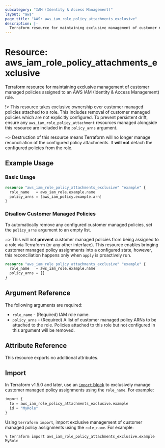 ```yaml
---
subcategory: "IAM (Identity & Access Management)"
layout: "aws"
page_title: "AWS: aws_iam_role_policy_attachments_exclusive"
description: |-
  Terraform resource for maintaining exclusive management of customer managed policies assigned to an AWS IAM (Identity & Access Management) role.
---
```

# Resource: aws_iam_role_policy_attachments_exclusive

Terraform resource for maintaining exclusive management of customer managed policies assigned to an AWS IAM (Identity & Access Management) role.

!> This resource takes exclusive ownership over customer managed policies attached to a role. This includes removal of customer managed policies which are not explicitly configured. To prevent persistent drift, ensure any `aws_iam_role_policy_attachment` resources managed alongside this resource are included in the `policy_arns` argument.

~> Destruction of this resource means Terraform will no longer manage reconciliation of the configured policy attachments. It __will not__ detach the configured policies from the role.

## Example Usage

### Basic Usage

```terraform
resource "aws_iam_role_policy_attachments_exclusive" "example" {
  role_name   = aws_iam_role.example.name
  policy_arns = [aws_iam_policy.example.arn]
}
```

### Disallow Customer Managed Policies

To automatically remove any configured customer managed policies, set the `policy_arns` argument to an empty list.

~> This will not __prevent__ customer managed policies from being assigned to a role via Terraform (or any other interface). This resource enables bringing customer managed policy assignments into a configured state, however, this reconciliation happens only when `apply` is proactively run.

```terraform
resource "aws_iam_role_policy_attachments_exclusive" "example" {
  role_name   = aws_iam_role.example.name
  policy_arns = []
}
```

## Argument Reference

The following arguments are required:

* `role_name` - (Required) IAM role name.
* `policy_arns` - (Required) A list of customer managed policy ARNs to be attached to the role. Policies attached to this role but not configured in this argument will be removed.

## Attribute Reference

This resource exports no additional attributes.

## Import

In Terraform v1.5.0 and later, use an [`import` block](https://developer.hashicorp.com/terraform/language/import) to exclusively manage customer managed policy assignments using the `role_name`. For example:

```terraform
import {
  to = aws_iam_role_policy_attachments_exclusive.example
  id = "MyRole"
}
```

Using `terraform import`, import exclusive management of customer managed policy assignments using the `role_name`. For example:

```console
% terraform import aws_iam_role_policy_attachments_exclusive.example MyRole
```
